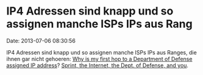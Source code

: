 IP4 Adressen sind knapp und so assignen manche ISPs IPs aus Rang
================================================================

Date: 2013-07-06 08:30:56

IP4 Adressen sind knapp und so assignen manche ISPs IPs aus Ranges, die
ihnen gar nicht gehoeren: [Why is my first hop to a Department of
Defense assigned IP
address](http://www.dslreports.com/forum/r25679029-Why-is-my-first-hop-to-a-DoD-assigned-IP-address-)?
[Sprint, the Internet, the Dept. of Defense, and
you](http://www.androidcentral.com/sprint-internet-dept-defense-and-you).
